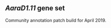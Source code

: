 *AaraD1.11* gene set
--------------------

Community annotation patch build for April 2019.

<div>

<div>

<div>

</div>

</div>

</div>
